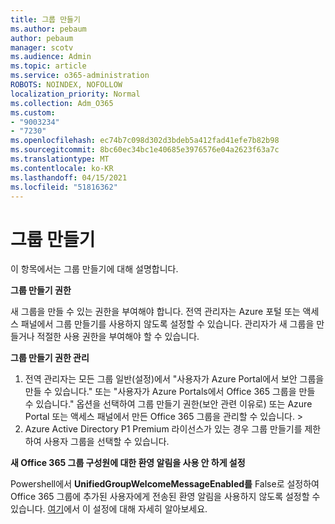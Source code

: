 ```yaml
---
title: 그룹 만들기
ms.author: pebaum
author: pebaum
manager: scotv
ms.audience: Admin
ms.topic: article
ms.service: o365-administration
ROBOTS: NOINDEX, NOFOLLOW
localization_priority: Normal
ms.collection: Adm_O365
ms.custom:
- "9003234"
- "7230"
ms.openlocfilehash: ec74b7c098d302d3bdeb5a412fad41efe7b82b98
ms.sourcegitcommit: 8bc60ec34bc1e40685e3976576e04a2623f63a7c
ms.translationtype: MT
ms.contentlocale: ko-KR
ms.lasthandoff: 04/15/2021
ms.locfileid: "51816362"
---
```

# <a name="create-a-group"></a>그룹 만들기

이 항목에서는 그룹 만들기에 대해 설명합니다.

**그룹 만들기 권한**

새 그룹을 만들 수 있는 권한을 부여해야 합니다. 전역 관리자는 Azure 포털 또는 액세스 패널에서 그룹 만들기를 사용하지 않도록 설정할 수 있습니다. 관리자가 새 그룹을 만들거나 적절한 사용 권한을 부여해야 할 수 있습니다.

**그룹 만들기 권한 관리**

1. 전역 관리자는 모든 그룹 일반(설정)에서 "사용자가 Azure Portal에서 보안 그룹을 만들 수 있습니다." 또는 "사용자가 Azure Portals에서 Office 365 그룹을 만들 수 있습니다." 옵션을 선택하여 그룹 만들기 권한(보안 관련 이유로) 또는 Azure Portal 또는 액세스 패널에서 만든 Office 365 그룹을 관리할 수 있습니다.  >  
2. Azure Active Directory P1 Premium 라이선스가 있는 경우 그룹 만들기를 제한하여 사용자 그룹을 선택할 수 있습니다.

**새 Office 365 그룹 구성원에 대한 환영 알림을 사용 안 하게 설정**

Powershell에서 **UnifiedGroupWelcomeMessageEnabled를** False로 설정하여 Office 365 그룹에 추가된 사용자에게 전송된 환영 알림을 사용하지 않도록 설정할 수 있습니다. [여기](https://docs.microsoft.com/powershell/module/exchange/set-unifiedgroup?view=exchange-ps&preserve-view=true)에서 이 설정에 대해 자세히 알아보세요.

